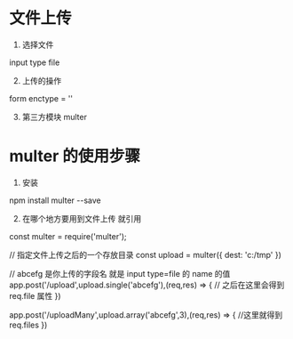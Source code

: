 # 文件上传

1. 选择文件

input type file

2. 上传的操作

form enctype = ''

3. 第三方模块 multer

# multer 的使用步骤

1. 安装

npm install multer --save

2. 在哪个地方要用到文件上传 就引用

const multer = require('multer');

// 指定文件上传之后的一个存放目录
const upload = multer({
  dest: 'c:/tmp'
})

// abcefg 是你上传的字段名 就是 input type=file 的 name 的值
app.post('/upload',upload.single('abcefg'),(req,res) => {
  // 之后在这里会得到 req.file 属性
})

app.post('/uploadMany',upload.array('abcefg',3),(req,res) => {
  //这里就得到 req.files
})